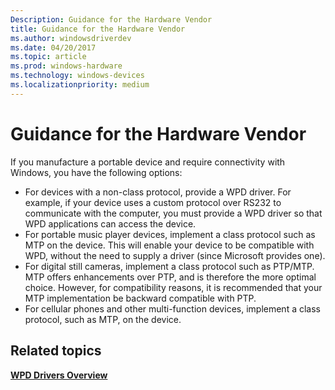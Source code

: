 ```yaml
---
Description: Guidance for the Hardware Vendor
title: Guidance for the Hardware Vendor
ms.author: windowsdriverdev
ms.date: 04/20/2017
ms.topic: article
ms.prod: windows-hardware
ms.technology: windows-devices
ms.localizationpriority: medium
---
```


# Guidance for the Hardware Vendor


If you manufacture a portable device and require connectivity with Windows, you have the following options:

-   For devices with a non-class protocol, provide a WPD driver. For example, if your device uses a custom protocol over RS232 to communicate with the computer, you must provide a WPD driver so that WPD applications can access the device.
-   For portable music player devices, implement a class protocol such as MTP on the device. This will enable your device to be compatible with WPD, without the need to supply a driver (since Microsoft provides one).
-   For digital still cameras, implement a class protocol such as PTP/MTP. MTP offers enhancements over PTP, and is therefore the more optimal choice. However, for compatibility reasons, it is recommended that your MTP implementation be backward compatible with PTP.
-   For cellular phones and other multi-function devices, implement a class protocol, such as MTP, on the device.

## <span id="related_topics"></span>Related topics


[**WPD Drivers Overview**](wpd-drivers-overview.md)

 

 





